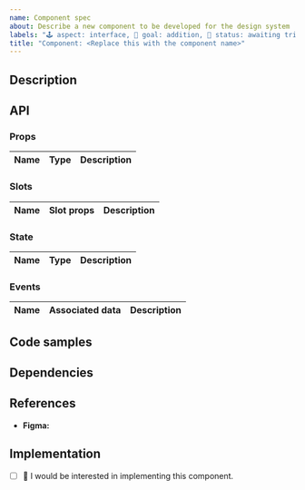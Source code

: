 ```yaml
---
name: Component spec
about: Describe a new component to be developed for the design system
labels: "🕹 aspect: interface, 🌟 goal: addition, 🚦 status: awaiting triage, 🟨 priority: medium"
title: "Component: <Replace this with the component name>"
---
```


## Description
<!-- Describe the component, including different states. Do not include screenshots. -->

## API
<!-- Tentatively specify the props, state and emitted events of the component. -->

### Props
<!-- Describe possible props and their types; or delete the section if the component takes no props. -->

| Name | Type | Description |
|-|-|-|

### Slots
<!-- Describe slots with expected content and slot props; or delete the section if the component exposes no slots. -->

| Name | Slot props | Description |
|-|-|-|

### State
<!-- Describe possible state fields and types; or delete the section if the component is stateless. -->
<!-- Include information about Vuex state or getters, if any. -->

| Name | Type | Description |
|-|-|-|

### Events
<!-- Describe possible events and their associated data; or delete the section if the component emits no events. -->
<!-- Include information about Vuex mutations or actions, if any. -->

| Name | Associated data | Description |
|-|-|-|

## Code samples
<!-- Share pseudocode templates or high-level implementation code; or delete the section entirely. -->

## Dependencies
<!-- Name the components that this component depends on, including issues or PRs; or delete the section entirely if the component is independent. -->

## References
<!-- Include as many references to prior art as you deem necessary or helpful. -->

<!-- Place a link to the Figma node of the component from the Design Library: https://www.figma.com/file/GIIQ4sDbaToCfFQyKMvzr8/fauxpenverse-Design-Library -->
- **Figma:**

## Implementation
<!-- Replace the [ ] with [x] to check the box. -->
- [ ] 🙋 I would be interested in implementing this component.
